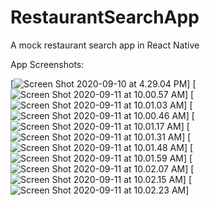 # RestaurantSearchApp
A mock restaurant search app in React Native

App Screenshots:

[![Screen Shot 2020-09-10 at 4.29.04 PM](https://i.imgur.com/ihawayK.png)]
[![Screen Shot 2020-09-11 at 10.00.57 AM](https://i.imgur.com/MmhM2Tu.png)]
[![Screen Shot 2020-09-11 at 10.01.03 AM](https://i.imgur.com/wsOvkez.png)]
[![Screen Shot 2020-09-11 at 10.00.46 AM](https://i.imgur.com/G9KqG2l.png)]
[![Screen Shot 2020-09-11 at 10.01.17 AM](https://i.imgur.com/nFJOuXN.png)]
[![Screen Shot 2020-09-11 at 10.01.31 AM](https://i.imgur.com/I6p7yGg.png)]
[![Screen Shot 2020-09-11 at 10.01.48 AM](https://i.imgur.com/EczEJrv.png)]
[![Screen Shot 2020-09-11 at 10.01.59 AM](https://i.imgur.com/SlaXzW7.png)]
[![Screen Shot 2020-09-11 at 10.02.07 AM](https://i.imgur.com/7EHcPbY.png)]
[![Screen Shot 2020-09-11 at 10.02.15 AM](https://i.imgur.com/VQPRIgx.png)]
[![Screen Shot 2020-09-11 at 10.02.23 AM](https://i.imgur.com/BvbzKRS.png)]
